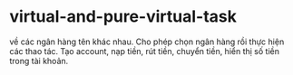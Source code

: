# virtual-and-pure-virtual-task
về các ngân hàng tên khác nhau. Cho phép chọn ngân hàng rồi thực hiện các thao tác. Tạo account, nạp tiền, rút tiền, chuyển tiền, hiển thị số tiền trong tài khoản.
